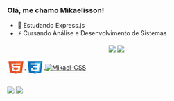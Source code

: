 ### Olá, me chamo Mikaelisson!


- 🌱 Estudando Express.js 
- ⚡ Cursando Análise e Desenvolvimento de Sistemas

<div align="center">
  <a href="https://github.com/Mikaelisson">
  <img height="150em" src="https://github-readme-stats.vercel.app/api?username=Mikaelisson&show_icons=true&theme=dark&include_all_commits=true&count_private=true"/>
  <img height="150em" src="https://github-readme-stats.vercel.app/api/top-langs/?username=Mikaelisson&layout=compact&langs_count=7&theme=dark"/>
</div>
  
<div style="display: inline_block"><br>
  <img align="center" alt="Mikael-HTML" height="30" width="40" src="https://raw.githubusercontent.com/devicons/devicon/master/icons/html5/html5-original.svg">
  <img align="center" alt="Mikael-CSS" height="30" width="40" src="https://raw.githubusercontent.com/devicons/devicon/master/icons/css3/css3-original.svg">
  <img align="center" alt="Mikael-CSS" height="30" width="40" src="https://cdn.jsdelivr.net/gh/devicons/devicon/icons/javascript/javascript-original.svg">
</div>
  
  ##
  
<div> 
  <a href = "mailto:mikaelissongesuino@gmail.com"><img src="https://img.shields.io/badge/Gmail-D14836?style=for-the-badge&logo=gmail&logoColor=white" target="_blank"></a>
  <a href="https://www.linkedin.com/in/mikaelisson/" target="_blank"><img src="https://img.shields.io/badge/-LinkedIn-%230077B5?style=for-the-badge&logo=linkedin&logoColor=white" target="_blank"></a> 
</div>
